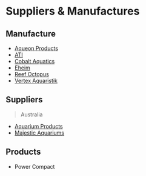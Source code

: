 
Suppliers & Manufactures
========================

Manufacture
-----------

 * [Aqueon Products](http://www.aqueonproducts.com)
 * [ATI](http://www.atinorthamerica.com)
 * [Cobalt Aquatics](http://cobaltaquatics.com)
 * [Eheim](http://www.eheim.asia)
 * [Reef Octopus](http://www.reefoctopus.com.au)
 * [Vertex Aquaristik](http://www.vertexaquaristik.com)

Suppliers
---------

 > Australia

 * [Aquarium Products](http://www.aquariumproducts.com.au)
 * [Majestic Aquariums](http://www.majesticaquariums.com.au)

Products
--------

 * Power Compact
